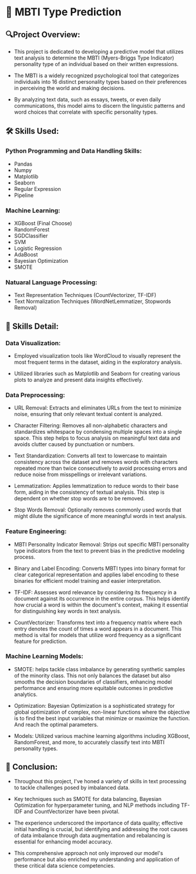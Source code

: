 # 🧠 MBTI Type Prediction 

## 🔍Project Overview:
* This project is dedicated to developing a predictive model that utilizes text analysis to determine the MBTI (Myers-Briggs Type Indicator) personality type of an individual based on their written expressions.
  
* The MBTI is a widely recognized psychological tool that categorizes individuals into 16 distinct personality types based on their preferences in perceiving the world and making decisions.
  
* By analyzing text data, such as essays, tweets, or even daily communications, this model aims to discern the linguistic patterns and word choices that correlate with specific personality types.

## 🛠️ Skills Used:
### Python Programming and Data Handling Skills:
* Pandas
* Numpy
* Matplotlib
* Seaborn
* Regular Expression
* Pipeline
### Machine Learning:
* XGBoost (Final Choose)
* RandomForest
* SGDClassifier
* SVM
* Logistic Regression
* AdaBoost
* Bayesian Optimization
* SMOTE
### Natuaral Language Processing:
* Text Representation Techniques (CountVectorizer, TF-IDF)
* Text Normalization Techniques (WordNetLemmatizer, Stopwords Removal)
  
## 🧩 Skills Detail:
### Data Visualization:
* Employed visualization tools like WordCloud to visually represent the most frequent terms in the dataset, aiding in the exploratory analysis.
  
* Utilized libraries such as Matplotlib and Seaborn for creating various plots to analyze and present data insights effectively.
### Data Preprocessing:
* URL Removal: Extracts and eliminates URLs from the text to minimize noise, ensuring that only relevant textual content is analyzed.
  
* Character Filtering: Removes all non-alphabetic characters and standardizes whitespace by condensing multiple spaces into a single space. This step helps to focus analysis on meaningful text data and avoids clutter caused by punctuation or numbers.
  
* Text Standardization: Converts all text to lowercase to maintain consistency across the dataset and removes words with characters repeated more than twice consecutively to avoid processing errors and reduce noise from misspellings or irrelevant variations.
  
* Lemmatization: Applies lemmatization to reduce words to their base form, aiding in the consistency of textual analysis. This step is dependent on whether stop words are to be removed.
  
* Stop Words Removal: Optionally removes commonly used words that might dilute the significance of more meaningful words in text analysis.
  
### Feature Engineering:
* MBTI Personality Indicator Removal: Strips out specific MBTI personality type indicators from the text to prevent bias in the predictive modeling process.
  
* Binary and Label Encoding: Converts MBTI types into binary format for clear categorical representation and applies label encoding to these binaries for efficient model training and easier interpretation.

* TF-IDF: Assesses word relevance by considering its frequency in a document against its occurrence in the entire corpus. This helps identify how crucial a word is within the document's context, making it essential for distinguishing key words in text analysis.

* CountVectorizer: Transforms text into a frequency matrix where each entry denotes the count of times a word appears in a document. This method is vital for models that utilize word frequency as a significant feature for prediction.

### Machine Learning Models:
* SMOTE: helps tackle class imbalance by generating synthetic samples of the minority class. This not only balances the dataset but also smooths the decision boundaries of classifiers, enhancing model performance and ensuring more equitable outcomes in predictive analytics.

* Optimization: Bayesian Optimization is a sophisticated strategy for global optimization of complex, non-linear functions where the objective is to find the best input variables that minimize or maximize the function. And reach the optimal parameters.

* Models: Utilized various machine learning algorithms including XGBoost, RandomForest, and more, to accurately classify text into MBTI personality types. 

## 🎯 Conclusion:
* Throughout this project, I've honed a variety of skills in text processing to tackle challenges posed by imbalanced data. 

* Key techniques such as SMOTE for data balancing, Bayesian Optimization for hyperparameter tuning, and NLP methods including TF-IDF and CountVectorizer have been pivotal. 

* The experience underscored the importance of data quality; effective initial handling is crucial, but identifying and addressing the root causes of data imbalance through data augmentation and rebalancing is essential for enhancing model accuracy. 

* This comprehensive approach not only improved our model's performance but also enriched my understanding and application of these critical data science competencies.





